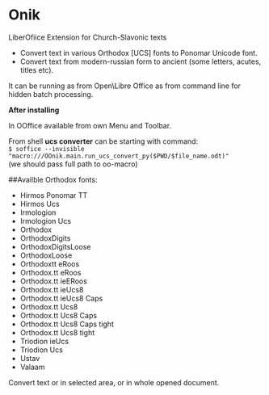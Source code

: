 # Onik
LiberOfiice Extension for Church-Slavonic texts  

<ul>
<li>Convert text in various Orthodox [UCS] fonts to Ponomar Unicode font.</li>  
<li>Convert text from modern-russian form to ancient (some letters, acutes, titles etc).</li>  
</ul>

It can be running as from Open\Libre Office as from command line for hidden batch processing.

**After installing**  

In OOffice available from own Menu and Toolbar.

From shell **ucs converter** can be starting with command:  
``$ soffice --invisible "macro:///OOnik.main.run_ucs_convert_py($PWD/$file_name.odt)"``  
(we should pass full path to oo-macro)

##Availble Orthodox fonts:  
<ul> 
<li>Hirmos Ponomar TT</li>
<li>Hirmos Ucs</li>
<li>Irmologion</li>
<li>Irmologion Ucs</li>
<li>Orthodox</li>
<li>OrthodoxDigits</li>
<li>OrthodoxDigitsLoose</li>
<li>OrthodoxLoose</li>
<li>Orthodoxtt eRoos</li>
<li>Orthodox.tt eRoos</li>
<li>Orthodox.tt ieERoos</li>
<li>Orthodox.tt ieUcs8</li>
<li>Orthodox.tt ieUcs8 Caps</li>
<li>Orthodox.tt Ucs8</li>
<li>Orthodox.tt Ucs8 Caps</li>
<li>Orthodox.tt Ucs8 Caps tight</li>
<li>Orthodox.tt Ucs8 tight</li>
<li>Triodion ieUcs</li>
<li>Triodion Ucs</li>
<li>Ustav</li>
<li>Valaam</li>
</ul>  

Convert text or in selected area, or in whole opened document.